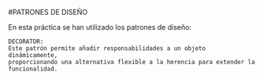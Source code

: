 #PATRONES DE DISEÑO

En esta práctica se han utilizado los patrones de diseño:

	DECORATOR:
	Este patrón permite añadir responsabilidades a un objeto dinámicamente,
	proporcionando una alternativa flexible a la herencia para extender la funcionalidad.